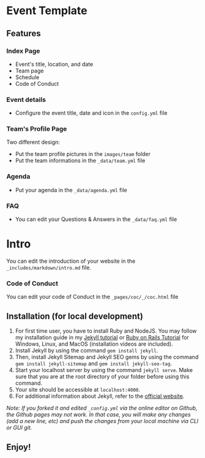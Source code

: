 # Event Template

## Features
### Index Page
- Event's title, location, and date
- Team page 
- Schedule
- Code of Conduct

### Event details
- Configure the event title, date and icon in the `config.yml` file
### Team's Profile Page
Two different design:
-  Put the team profile pictures in the `images/team` folder
-  Put the team informations in the `_data/team.yml` file
### Agenda
- Put your agenda in the `_data/agenda.yml` file
### FAQ
- You can edit your Questions & Answers in the `_data/faq.yml` file	
# Intro
You can edit the introduction of your website in the `_includes/markdown/intro.md` file.
### Code of Conduct
You can edit your code of Conduct in the `_pages/coc/_/coc.html` file	

## Installation (for local development)
1. For first time user, you have to install Ruby and NodeJS. You may follow my installation guide in my [Jekyll tutorial](http://melvinchng.github.io/jekyll/installation.html#ruby-and-nodejs-installation) or [Ruby on Rails Tutorial](http://melvinchng.github.io/jekyll/RubyOnRailsInstallation.html) for Windows, Linux, and MacOS (installation videos are included).
2. Install Jekyll by using the command `gem install jekyll`.
3. Then, install Jekyll Sitemap and Jekyll SEO gems by using the command `gem install jekyll-sitemap` and `gem install jekyll-seo-tag`.
4. Start your localhost server by using the command `jekyll serve`. Make sure that you are at the root directory of your folder before using this command.
5. Your site should be accessible at `localhost:4000`.
6. For additional information about Jekyll, refer to the [official website](http://jekyllrb.com/). 

_Note: If you forked it and edited `_config.yml` via the online editor on Github, the Github pages may not work. In that case, you will make any changes (add a new line, etc) and push the changes from your local machine via CLI or GUI git._

## Enjoy!
